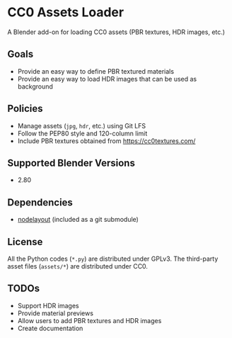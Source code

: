 # CC0 Assets Loader

A Blender add-on for loading CC0 assets (PBR textures, HDR images, etc.)

## Goals

- Provide an easy way to define PBR textured materials
- Provide an easy way to load HDR images that can be used as background

## Policies

- Manage assets (`jpg`, `hdr`, etc.) using Git LFS
- Follow the PEP80 style and 120-column limit
- Include PBR textures obtained from <https://cc0textures.com/>

## Supported Blender Versions

- 2.80

## Dependencies

- [nodelayout](https://github.com/yuki-koyama/nodelayout) (included as a git submodule)

## License

All the Python codes (`*.py`) are distributed under GPLv3. The third-party asset files (`assets/*`) are distributed under CC0.

## TODOs

- Support HDR images
- Provide material previews
- Allow users to add PBR textures and HDR images
- Create documentation
